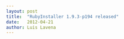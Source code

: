 ```yaml
---
layout: post
title:  "RubyInstaller 1.9.3-p194 released"
date:   2012-04-21
author: Luis Lavena
---
```


